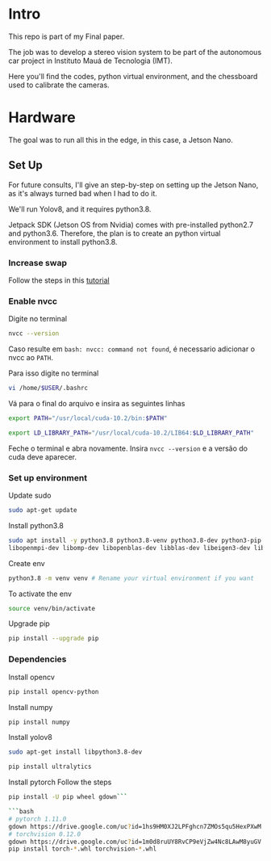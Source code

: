 # Intro
This repo is part of my Final paper. 

The job was to develop a stereo vision system to be part of the autonomous car project in Instituto Mauá de Tecnologia (IMT).

Here you'll find the codes, python virtual environment, and the chessboard used to calibrate the cameras.

# Hardware

The goal was to run all this in the edge, in this case, a Jetson Nano.

## Set Up

For future consults, I'll give an step-by-step on setting up the Jetson Nano, as it's always turned bad when I had to do it.

We'll run Yolov8, and it requires python3.8.

Jetpack SDK (Jetson OS from Nvidia) comes with pre-installed python2.7 and python3.6. Therefore, the plan is to create an python virtual environment to install python3.8.

### Increase swap
Follow the steps in this [tutorial](https://youtu.be/uvU8AXY1170?t=650)

### Enable nvcc
Digite no terminal
```bash
nvcc --version
```

Caso resulte em `bash: nvcc: command not found`, é necessario adicionar o nvcc ao `PATH`.

Para isso digite no terminal
```bash
vi /home/$USER/.bashrc
```

Vá para o final do arquivo e insira as seguintes linhas
```bash
export PATH="/usr/local/cuda-10.2/bin:$PATH"
```
```bash
export LD_LIBRARY_PATH="/usr/local/cuda-10.2/LIB64:$LD_LIBRARY_PATH"
```

Feche o terminal e abra novamente. Insira `nvcc --version` e a versão do cuda deve aparecer.

### Set up environment

Update sudo 
```bash
sudo apt-get update
```

Install python3.8
```bash
sudo apt install -y python3.8 python3.8-venv python3.8-dev python3-pip \
libopenmpi-dev libomp-dev libopenblas-dev libblas-dev libeigen3-dev libcublas-dev
```

Create env
```bash
python3.8 -m venv venv # Rename your virtual environment if you want
```

To activate the env
```bash
source venv/bin/activate
```

Upgrade pip
```bash
pip install --upgrade pip
```

### Dependencies
Install opencv
```bash
pip install opencv-python
```

Install numpy
```bash
pip install numpy
```

Install yolov8
```bash
sudo apt-get install libpython3.8-dev
```
```bash
pip install ultralytics
```
Install pytorch
Follow the steps

```bash
pip install -U pip wheel gdown```

```bash
# pytorch 1.11.0
gdown https://drive.google.com/uc?id=1hs9HM0XJ2LPFghcn7ZMOs5qu5HexPXwM
# torchvision 0.12.0
gdown https://drive.google.com/uc?id=1m0d8ruUY8RvCP9eVjZw4Nc8LAwM8yuGV
pip install torch-*.whl torchvision-*.whl
```